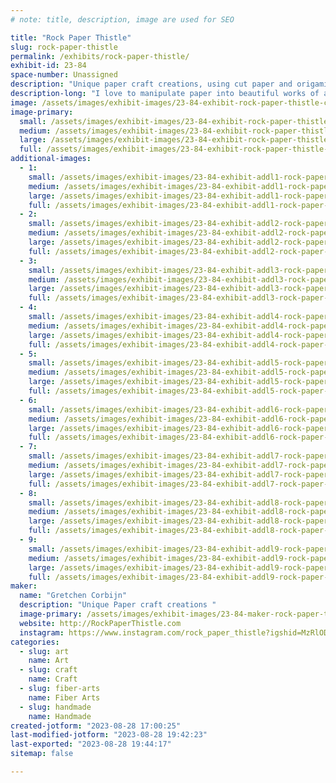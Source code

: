 ```yaml
---
# note: title, description, image are used for SEO

title: "Rock Paper Thistle"
slug: rock-paper-thistle
permalink: /exhibits/rock-paper-thistle/
exhibit-id: 23-84
space-number: Unassigned
description: "Unique paper craft creations, using cut paper and origami "
description-long: "I love to manipulate paper into beautiful works of art, creating conversation pieces and amazing items "
image: /assets/images/exhibit-images/23-84-exhibit-rock-paper-thistle-cut-paper-love-large.jpeg
image-primary: 
  small: /assets/images/exhibit-images/23-84-exhibit-rock-paper-thistle-cut-paper-love-small.jpeg
  medium: /assets/images/exhibit-images/23-84-exhibit-rock-paper-thistle-cut-paper-love-medium.jpeg
  large: /assets/images/exhibit-images/23-84-exhibit-rock-paper-thistle-cut-paper-love-large.jpeg
  full: /assets/images/exhibit-images/23-84-exhibit-rock-paper-thistle-cut-paper-love-full.jpeg
additional-images: 
  - 1:
    small: /assets/images/exhibit-images/23-84-exhibit-addl1-rock-paper-thistle-img-2011-small.jpeg
    medium: /assets/images/exhibit-images/23-84-exhibit-addl1-rock-paper-thistle-img-2011-medium.jpeg
    large: /assets/images/exhibit-images/23-84-exhibit-addl1-rock-paper-thistle-img-2011-large.jpeg
    full: /assets/images/exhibit-images/23-84-exhibit-addl1-rock-paper-thistle-img-2011-full.jpeg
  - 2:
    small: /assets/images/exhibit-images/23-84-exhibit-addl2-rock-paper-thistle-img-2013-small.jpeg
    medium: /assets/images/exhibit-images/23-84-exhibit-addl2-rock-paper-thistle-img-2013-medium.jpeg
    large: /assets/images/exhibit-images/23-84-exhibit-addl2-rock-paper-thistle-img-2013-large.jpeg
    full: /assets/images/exhibit-images/23-84-exhibit-addl2-rock-paper-thistle-img-2013-full.jpeg
  - 3:
    small: /assets/images/exhibit-images/23-84-exhibit-addl3-rock-paper-thistle-img-6142-small.jpeg
    medium: /assets/images/exhibit-images/23-84-exhibit-addl3-rock-paper-thistle-img-6142-medium.jpeg
    large: /assets/images/exhibit-images/23-84-exhibit-addl3-rock-paper-thistle-img-6142-large.jpeg
    full: /assets/images/exhibit-images/23-84-exhibit-addl3-rock-paper-thistle-img-6142-full.jpeg
  - 4:
    small: /assets/images/exhibit-images/23-84-exhibit-addl4-rock-paper-thistle-img-6286-small.jpeg
    medium: /assets/images/exhibit-images/23-84-exhibit-addl4-rock-paper-thistle-img-6286-medium.jpeg
    large: /assets/images/exhibit-images/23-84-exhibit-addl4-rock-paper-thistle-img-6286-large.jpeg
    full: /assets/images/exhibit-images/23-84-exhibit-addl4-rock-paper-thistle-img-6286-full.jpeg
  - 5:
    small: /assets/images/exhibit-images/23-84-exhibit-addl5-rock-paper-thistle-img-6305-small.jpeg
    medium: /assets/images/exhibit-images/23-84-exhibit-addl5-rock-paper-thistle-img-6305-medium.jpeg
    large: /assets/images/exhibit-images/23-84-exhibit-addl5-rock-paper-thistle-img-6305-large.jpeg
    full: /assets/images/exhibit-images/23-84-exhibit-addl5-rock-paper-thistle-img-6305-full.jpeg
  - 6:
    small: /assets/images/exhibit-images/23-84-exhibit-addl6-rock-paper-thistle-img-6485-small.jpeg
    medium: /assets/images/exhibit-images/23-84-exhibit-addl6-rock-paper-thistle-img-6485-medium.jpeg
    large: /assets/images/exhibit-images/23-84-exhibit-addl6-rock-paper-thistle-img-6485-large.jpeg
    full: /assets/images/exhibit-images/23-84-exhibit-addl6-rock-paper-thistle-img-6485-full.jpeg
  - 7:
    small: /assets/images/exhibit-images/23-84-exhibit-addl7-rock-paper-thistle-img-6781-small.jpeg
    medium: /assets/images/exhibit-images/23-84-exhibit-addl7-rock-paper-thistle-img-6781-medium.jpeg
    large: /assets/images/exhibit-images/23-84-exhibit-addl7-rock-paper-thistle-img-6781-large.jpeg
    full: /assets/images/exhibit-images/23-84-exhibit-addl7-rock-paper-thistle-img-6781-full.jpeg
  - 8:
    small: /assets/images/exhibit-images/23-84-exhibit-addl8-rock-paper-thistle-img-6785-small.jpeg
    medium: /assets/images/exhibit-images/23-84-exhibit-addl8-rock-paper-thistle-img-6785-medium.jpeg
    large: /assets/images/exhibit-images/23-84-exhibit-addl8-rock-paper-thistle-img-6785-large.jpeg
    full: /assets/images/exhibit-images/23-84-exhibit-addl8-rock-paper-thistle-img-6785-full.jpeg
  - 9:
    small: /assets/images/exhibit-images/23-84-exhibit-addl9-rock-paper-thistle-img-6788-small.jpeg
    medium: /assets/images/exhibit-images/23-84-exhibit-addl9-rock-paper-thistle-img-6788-medium.jpeg
    large: /assets/images/exhibit-images/23-84-exhibit-addl9-rock-paper-thistle-img-6788-large.jpeg
    full: /assets/images/exhibit-images/23-84-exhibit-addl9-rock-paper-thistle-img-6788-full.jpeg
maker: 
  name: "Gretchen Corbijn"
  description: "Unique Paper craft creations "
  image-primary: /assets/images/exhibit-images/23-84-maker-rock-paper-thistle-30d5af1e-a5cc-4251-b90e-0777d2e97491-medium.jpeg
  website: http://RockPaperThistle.com
  instagram: https://www.instagram.com/rock_paper_thistle?igshid=MzRlODBiNWFlZA==
categories: 
  - slug: art
    name: Art
  - slug: craft
    name: Craft
  - slug: fiber-arts
    name: Fiber Arts
  - slug: handmade
    name: Handmade
created-jotform: "2023-08-28 17:00:25"
last-modified-jotform: "2023-08-28 19:42:23"
last-exported: "2023-08-28 19:44:17"
sitemap: false

---
```

